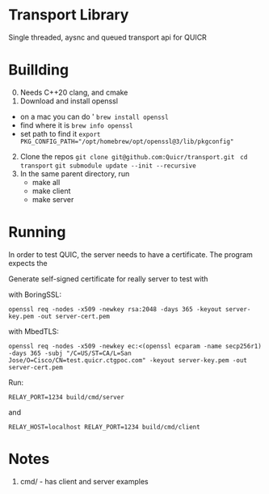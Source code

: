 # Transport Library

Single threaded, aysnc and queued transport api for QUICR

# Buillding

0. Needs C++20 clang, and cmake
1. Download and install openssl
- on a mac you can do ' ```brew install openssl```
- find where it is ```brew info openssl```
- set path to find it ```export
  PKG_CONFIG_PATH="/opt/homebrew/opt/openssl@3/lib/pkgconfig"```
2. Clone the repos
   ``` git clone git@github.com:Quicr/transport.git  ```
   ``` cd transport ```
   ``` git submodule update --init --recursive ```
3. In the same parent directory,  run
    - make all
    - make client
    - make server

# Running

In order to test QUIC, the server needs to have a certificate. The program expects
the

Generate self-signed certificate for really server to test with

with BoringSSL:

```
openssl req -nodes -x509 -newkey rsa:2048 -days 365 -keyout server-key.pem -out server-cert.pem
```

with MbedTLS:
```
openssl req -nodes -x509 -newkey ec:<(openssl ecparam -name secp256r1) -days 365 -subj "/C=US/ST=CA/L=San Jose/O=Cisco/CN=test.quicr.ctgpoc.com" -keyout server-key.pem -out server-cert.pem
```

Run:

```
RELAY_PORT=1234 build/cmd/server
```

and

```
RELAY_HOST=localhost RELAY_PORT=1234 build/cmd/client
```


# Notes

1. cmd/ - has client and server examples



